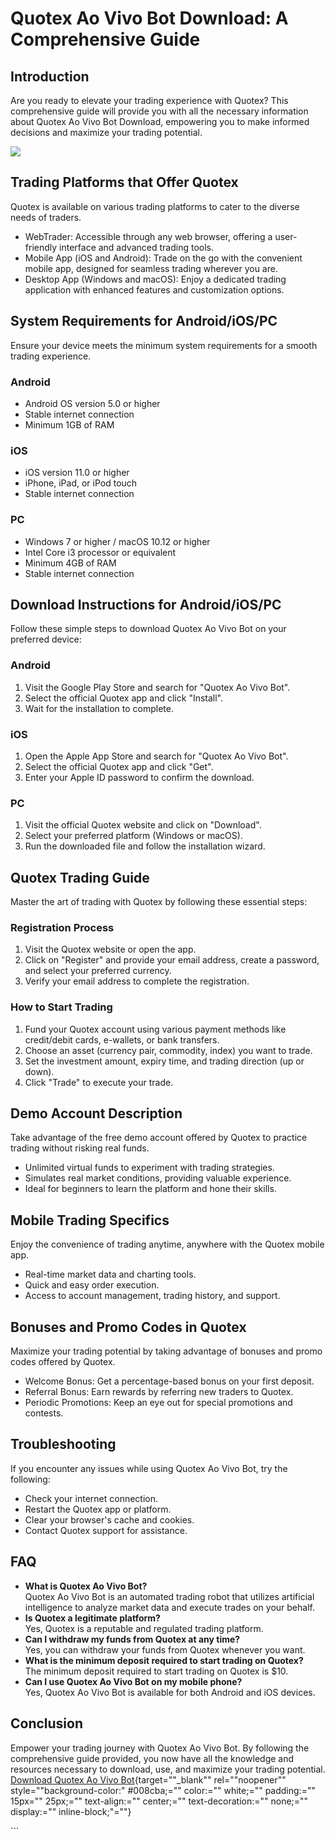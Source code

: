 # Quotex Ao Vivo Bot Download: A Comprehensive Guide

## Introduction

Are you ready to elevate your trading experience with Quotex? This
comprehensive guide will provide you with all the necessary information
about Quotex Ao Vivo Bot Download, empowering you to make informed
decisions and maximize your trading potential.

[![](https://static.quotex.io/files/5_en/300_250.jpg)](https://traff.sbs/brokerqxsignupf)

## Trading Platforms that Offer Quotex

Quotex is available on various trading platforms to cater to the diverse
needs of traders.

-   WebTrader: Accessible through any web browser, offering a
    user-friendly interface and advanced trading tools.
-   Mobile App (iOS and Android): Trade on the go with the convenient
    mobile app, designed for seamless trading wherever you are.
-   Desktop App (Windows and macOS): Enjoy a dedicated trading
    application with enhanced features and customization options.

## System Requirements for Android/iOS/PC

Ensure your device meets the minimum system requirements for a smooth
trading experience.

### Android

-   Android OS version 5.0 or higher
-   Stable internet connection
-   Minimum 1GB of RAM

### iOS

-   iOS version 11.0 or higher
-   iPhone, iPad, or iPod touch
-   Stable internet connection

### PC

-   Windows 7 or higher / macOS 10.12 or higher
-   Intel Core i3 processor or equivalent
-   Minimum 4GB of RAM
-   Stable internet connection

## Download Instructions for Android/iOS/PC

Follow these simple steps to download Quotex Ao Vivo Bot on your
preferred device:

### Android

1.  Visit the Google Play Store and search for "Quotex Ao Vivo
    Bot".
2.  Select the official Quotex app and click "Install".
3.  Wait for the installation to complete.

### iOS

1.  Open the Apple App Store and search for "Quotex Ao Vivo Bot".
2.  Select the official Quotex app and click "Get".
3.  Enter your Apple ID password to confirm the download.

### PC

1.  Visit the official Quotex website and click on "Download".
2.  Select your preferred platform (Windows or macOS).
3.  Run the downloaded file and follow the installation wizard.

## Quotex Trading Guide

Master the art of trading with Quotex by following these essential
steps:

### Registration Process

1.  Visit the Quotex website or open the app.
2.  Click on "Register" and provide your email address, create a
    password, and select your preferred currency.
3.  Verify your email address to complete the registration.

### How to Start Trading

1.  Fund your Quotex account using various payment methods like
    credit/debit cards, e-wallets, or bank transfers.
2.  Choose an asset (currency pair, commodity, index) you want to trade.
3.  Set the investment amount, expiry time, and trading direction (up or
    down).
4.  Click "Trade" to execute your trade.

## Demo Account Description

Take advantage of the free demo account offered by Quotex to practice
trading without risking real funds.

-   Unlimited virtual funds to experiment with trading strategies.
-   Simulates real market conditions, providing valuable experience.
-   Ideal for beginners to learn the platform and hone their skills.

## Mobile Trading Specifics

Enjoy the convenience of trading anytime, anywhere with the Quotex
mobile app.

-   Real-time market data and charting tools.
-   Quick and easy order execution.
-   Access to account management, trading history, and support.

## Bonuses and Promo Codes in Quotex

Maximize your trading potential by taking advantage of bonuses and promo
codes offered by Quotex.

-   Welcome Bonus: Get a percentage-based bonus on your first deposit.
-   Referral Bonus: Earn rewards by referring new traders to Quotex.
-   Periodic Promotions: Keep an eye out for special promotions and
    contests.

## Troubleshooting

If you encounter any issues while using Quotex Ao Vivo Bot, try the
following:

-   Check your internet connection.
-   Restart the Quotex app or platform.
-   Clear your browser\'s cache and cookies.
-   Contact Quotex support for assistance.

## FAQ

-   **What is Quotex Ao Vivo Bot?**\
    Quotex Ao Vivo Bot is an automated trading robot that utilizes
    artificial intelligence to analyze market data and execute trades on
    your behalf.
-   **Is Quotex a legitimate platform?**\
    Yes, Quotex is a reputable and regulated trading platform.
-   **Can I withdraw my funds from Quotex at any time?**\
    Yes, you can withdraw your funds from Quotex whenever you want.
-   **What is the minimum deposit required to start trading on
    Quotex?**\
    The minimum deposit required to start trading on Quotex is $10.
-   **Can I use Quotex Ao Vivo Bot on my mobile phone?**\
    Yes, Quotex Ao Vivo Bot is available for both Android and iOS
    devices.

## Conclusion

Empower your trading journey with Quotex Ao Vivo Bot. By following the
comprehensive guide provided, you now have all the knowledge and
resources necessary to download, use, and maximize your trading
potential.\
[Download Quotex Ao Vivo
Bot](\%22https://traff.sbs/quotexonelink\%22){target=""_blank""
rel=""noopener"" style=""background-color:" #008cba;=""
color:="" white;="" padding:="" 15px="" 25px;="" text-align:=""
center;="" text-decoration:="" none;="" display:=""
inline-block;"=""}

\`\`\`


